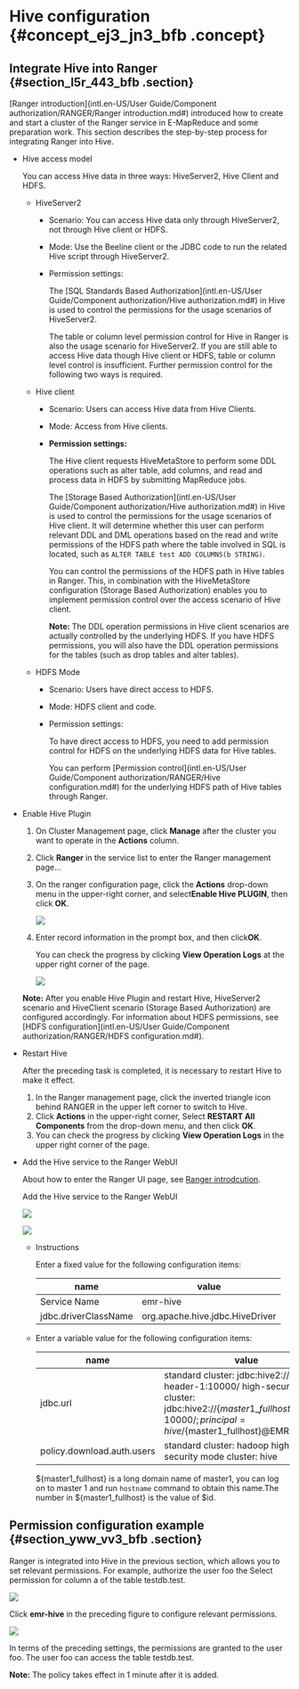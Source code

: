 # Hive configuration {#concept_ej3_jn3_bfb .concept}

## Integrate Hive into Ranger {#section_l5r_443_bfb .section}

[Ranger introduction](intl.en-US/User Guide/Component authorization/RANGER/Ranger introduction.md#) introduced how to create and start a cluster of the Ranger service in E-MapReduce and some preparation work. This section describes the step-by-step process for integrating Ranger into Hive.

-   Hive access model

    You can access Hive data in three ways: HiveServer2, Hive Client and HDFS.

    -   HiveServer2
        -   Scenario: You can access Hive data only through HiveServer2, not through Hive client or HDFS.
        -   Mode: Use the Beeline client or the JDBC code to run the related Hive script through HiveServer2.
        -   Permission settings:

            The [SQL Standards Based Authorization](intl.en-US/User Guide/Component authorization/Hive authorization.md#) in Hive is used to control the permissions for the usage scenarios of HiveServer2.

            The table or column level permission control for Hive in Ranger is also the usage scenario for HiveServer2. If you are still able to access Hive data though Hive client or HDFS, table or column level control is insufficient. Further permission control for the following two ways is required.

    -   Hive client
        -   Scenario: Users can access Hive data from Hive Clients.
        -   Mode: Access from Hive clients.
        -   **Permission settings:**

            The Hive client requests HiveMetaStore to perform some DDL operations such as alter table, add columns, and read and process data in HDFS by submitting MapReduce jobs.

            The [Storage Based Authorization](intl.en-US/User Guide/Component authorization/Hive authorization.md#) in Hive is used to control the permissions for the usage scenarios of Hive client. It will determine whether this user can perform relevant DDL and DML operations based on the read and write permissions of the HDFS path where the table involved in SQL is located, such as `ALTER TABLE test ADD COLUMNS(b STRING)`.

            You can control the permissions of the HDFS path in Hive tables in Ranger. This, in combination with the HiveMetaStore configuration \(Storage Based Authorization\) enables you to implement permission control over the access scenario of Hive client.

            **Note:** The DDL operation permissions in Hive client scenarios are actually controlled by the underlying HDFS. If you have HDFS permissions, you will also have the DDL operation permissions for the tables \(such as drop tables and alter tables\).

    -   HDFS Mode
        -   Scenario: Users have direct access to HDFS.
        -   Mode: HDFS client and code.
        -   Permission settings:

            To have direct access to HDFS, you need to add permission control for HDFS on the underlying HDFS data for Hive tables.

            You can perform [Permission control](intl.en-US/User Guide/Component authorization/RANGER/Hive configuration.md#) for the underlying HDFS path of Hive tables through Ranger.

-   Enable Hive Plugin

    1.  On Cluster Management page, click **Manage** after the cluster you want to operate in the **Actions** column.
    2.  Click **Ranger** in the service list to enter the Ranger management page...
    3.  On the ranger configuration page, click the **Actions** drop-down menu in the upper-right corner, and select**Enable Hive PLUGIN**, then click **OK**.

        ![](http://static-aliyun-doc.oss-cn-hangzhou.aliyuncs.com/assets/img/17950/154294491011501_en-US.png)

    4.  Enter record information in the prompt box, and then click**OK**.

        You can check the progress by clicking **View Operation Logs** at the upper right corner of the page.

        ![](http://static-aliyun-doc.oss-cn-hangzhou.aliyuncs.com/assets/img/17950/154294491011502_en-US.png)

    **Note:** After you enable Hive Plugin and restart Hive, HiveServer2 scenario and HiveClient scenario \(Storage Based Authorization\) are configured accordingly. For information about HDFS permissions, see [HDFS configuration](intl.en-US/User Guide/Component authorization/RANGER/HDFS configuration.md#).

-   Restart Hive

    After the preceding task is completed, it is necessary to restart Hive to make it effect.

    1.  In the Ranger management page, click the inverted triangle icon behind RANGER in the upper left corner to switch to Hive.
    2.  Click **Actions** in the upper-right corner, Select **RESTART All Components** from the drop-down menu, and then click **OK**.
    3.  You can check the progress by clicking **View Operation Logs** in the upper right corner of the page.
-   Add the Hive service to the Ranger WebUI

    About how to enter the Ranger UI page, see [Ranger introdcution](https://help.aliyun.com/document_detail/66410.html?spm=a2c4g.11186623.2.11.63f75952TKxSqc).

    Add the Hive service to the Ranger WebUI

    ![](http://static-aliyun-doc.oss-cn-hangzhou.aliyuncs.com/assets/img/17950/154294491011506_en-US.png)

    ![](http://static-aliyun-doc.oss-cn-hangzhou.aliyuncs.com/assets/img/17950/154294491011507_en-US.png)

    -   Instructions

        Enter a fixed value for the following configuration items:

        |name|value|
        |----|-----|
        |Service Name|emr-hive|
        |jdbc.driverClassName|org.apache.hive.jdbc.HiveDriver|

    -   Enter a variable value for the following configuration items:

        |name|value|
        |----|-----|
        |jdbc.url|standard cluster: jdbc:hive2://emr-header-1:10000/ high-security mode cluster: jdbc:hive2://$\{master1\_fullhost\}:10000/;principal=hive/$\{master1\_fullhost\}@EMR.$id.COM|
        |policy.download.auth.users|standard cluster: hadoop high-security mode cluster: hive|

        $\{master1\_fullhost\} is a long domain name of master1, you can log on to master 1 and run `hostname` command to obtain this name.The number in $\{master1\_fullhost\} is the value of $id.


## Permission configuration example {#section_yww_vv3_bfb .section}

Ranger is integrated into Hive in the previous section, which allows you to set relevant permissions. For example, authorize the user foo the Select permission for column a of the table testdb.test.

![](http://static-aliyun-doc.oss-cn-hangzhou.aliyuncs.com/assets/img/17950/154294491011509_en-US.png)

Click **emr-hive** in the preceding figure to configure relevant permissions.

![](http://static-aliyun-doc.oss-cn-hangzhou.aliyuncs.com/assets/img/17950/154294491011510_en-US.png)

In terms of the preceding settings, the permissions are granted to the user foo. The user foo can access the table testdb.test.

**Note:** The policy takes effect in 1 minute after it is added.

